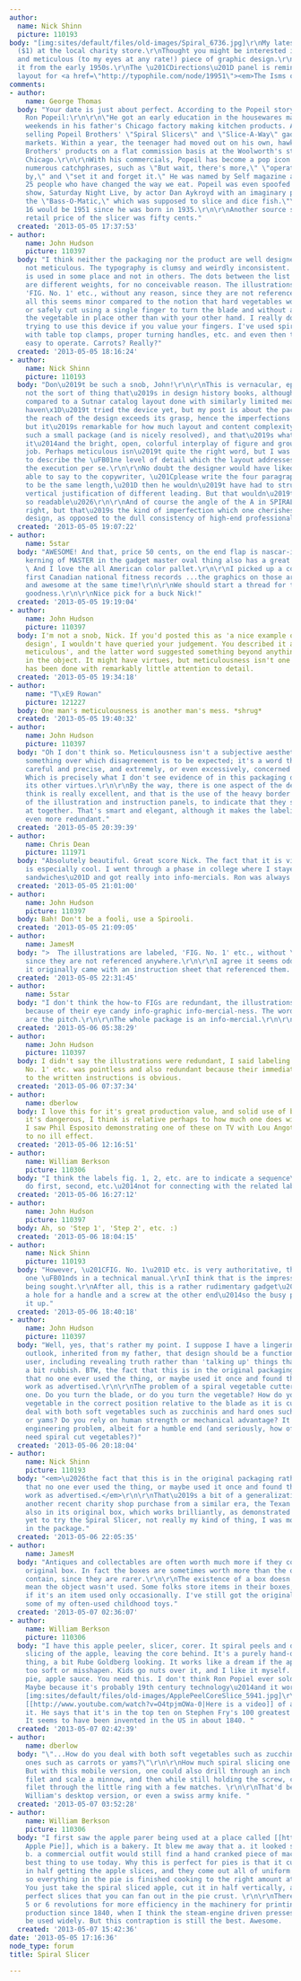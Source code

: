 ```yaml
---
author:
  name: Nick Shinn
  picture: 110193
body: "[img:sites/default/files/old-images/Spiral_6736.jpg]\r\nMy latest acquisition
  ($1) at the local charity store.\r\nThought you might be interested in this lovely
  and meticulous (to my eyes at any rate!) piece of graphic design.\r\nI would date
  it from the early 1950s.\r\nThe \u201CDirections\u201D panel is reminiscent of Lissitzky\u2019s
  layout for <a href=\"http://typophile.com/node/19951\"><em>The Isms of Art</em></a>.\r\n___\r\n\r\n[img:sites/default/files/old-images/Spiral_6408.png]\r\n\r\n\r\n\r\n"
comments:
- author:
    name: George Thomas
  body: "Your date is just about perfect. According to the Popeil story, this about
    Ron Popeil:\r\n\r\n\"He got an early education in the housewares market working
    weekends in his father's Chicago factory making kitchen products. At 16, Ron began
    selling Popeil Brothers' \"Spiral Slicers\" and \"Slice-A-Way\" gadgets in street
    markets. Within a year, the teenager had moved out on his own, hawking Popeil
    Brothers' products on a flat commission basis at the Woolworth's store in downtown
    Chicago.\r\n\r\nWith his commercials, Popeil has become a pop icon. He created
    numerous catchphrases, such as \"But wait, there's more,\" \"operators are standing
    by,\" and \"set it and forget it.\" He was named by Self magazine as one of the
    25 people who have changed the way we eat. Popeil was even spoofed on the television
    show, Saturday Night Live, by actor Dan Aykroyd with an imaginary product called
    the \"Bass-O-Matic,\" which was supposed to slice and dice fish.\"\r\n\r\nAge
    16 would be 1951 since he was born in 1935.\r\n\r\nAnother source says the original
    retail price of the slicer was fifty cents."
  created: '2013-05-05 17:37:53'
- author:
    name: John Hudson
    picture: 110397
  body: "I think neither the packaging nor the product are well designed, and certainly
    not meticulous. The typography is clumsy and weirdly inconsistent. Punctuation
    is used in some place and not in others. The dots between the list of vegetables
    are different weights, for no conceivable reason. The illustrations are labeled,
    'FIG. No. 1' etc., without any reason, since they are not referenced anywhere.\r\n\r\nBut
    all this seems minor compared to the notion that hard vegetables would be effectively
    or safely cut using a single finger to turn the blade and without any way to hold
    the vegetable in place other than with your other hand. I really don't recommend
    trying to use this device if you value your fingers. I've used spiral slicers
    with table top clamps, proper turning handles, etc. and even then they are seldom
    easy to operate. Carrots? Really?"
  created: '2013-05-05 18:16:24'
- author:
    name: Nick Shinn
    picture: 110193
  body: "Don\u2019t be such a snob, John!\r\n\r\nThis is vernacular, ephemeral design,
    not the sort of thing that\u2019s in design history books, although it could be
    compared to a Sutnar catalog layout done with similarly limited means.\r\n \r\nI
    haven\x1D\u2019t tried the device yet, but my post is about the package.\r\n\r\nSure,
    the reach of the design exceeds its grasp, hence the imperfections in execution,
    but it\u2019s remarkable for how much layout and content complexity went into
    such a small package (and is nicely resolved), and that\u2019s what I enjoy about
    it\u2014and the bright, open, colorful interplay of figure and ground in a two-color
    job. Perhaps meticulous isn\u2019t quite the right word, but I was attempting
    to describe the \uFB01ne level of detail which the layout addresses, more than
    the execution per se.\r\n\r\nNo doubt the designer would have liked to have been
    able to say to the copywriter, \u201Cplease write the four paragraphs of Directions
    to be the same length,\u201D then he wouldn\u2019t have had to struggle with the
    vertical justification of different leading. But that wouldn\u2019t have been
    so readable\u2026\r\n\r\nAnd of course the angle of the A in SPIRAL isn\u2019t
    right, but that\u2019s the kind of imperfection which one cherishes in such meat-and-potatoes
    design, as opposed to the dull consistency of high-end professional slickness."
  created: '2013-05-05 19:07:22'
- author:
    name: 5star
  body: "AWESOME! And that, price 50 cents, on the end flap is nascar-ish :)\r\n\r\nThe
    kerning of MASTER in the gadget master oval thing also has a great deal of charm.
    \ And I love the all American color pallet.\r\n\r\nI picked up a couple of the
    first Canadian national fitness records ...the graphics on those are hilarious
    and awesome at the same time!\r\n\r\nWe should start a thread for this kind of
    goodness.\r\n\r\nNice pick for a buck Nick!"
  created: '2013-05-05 19:19:04'
- author:
    name: John Hudson
    picture: 110397
  body: I'm not a snob, Nick. If you'd posted this as 'a nice example of vernacular
    design', I wouldn't have queried your judgement. You described it as 'lovely and
    meticulous', and the latter word suggested something beyond anything I could see
    in the object. It might have virtues, but meticulousness isn't one of them. It
    has been done with remarkably little attention to detail.
  created: '2013-05-05 19:34:18'
- author:
    name: "T\xE9 Rowan"
    picture: 121227
  body: One man's meticulousness is another man's mess. *shrug*
  created: '2013-05-05 19:40:32'
- author:
    name: John Hudson
    picture: 110397
  body: "Oh I don't think so. Meticulousness isn't a subjective aesthetic quality,
    something over which disagreement is to be expected; it's a word that means extremely
    careful and precise, and extremely, or even excessively, concerned with details.
    Which is precisely what I don't see evidence of in this packaging design, whatever
    its other virtues.\r\n\r\nBy the way, there is one aspect of the design that I
    think is really excellent, and that is the use of the heavy border on three sides
    of the illustration and instruction panels, to indicate that they should be looked
    at together. That's smart and elegant, although it makes the labeling of the illustrations
    even more redundant."
  created: '2013-05-05 20:39:39'
- author:
    name: Chris Dean
    picture: 111971
  body: "Absolutely beautiful. Great score Nick. The fact that it is vintage <a href=\"https://www.ronco.com/accessories/food-dehydrator.html\">Popeil</a>
    is especially cool. I went through a phase in college where I stayed up late \u201Ceating
    sandwiches\u201D and got really into info-mercials. Ron was always one of my favourites."
  created: '2013-05-05 21:01:00'
- author:
    name: John Hudson
    picture: 110397
  body: Bah! Don't be a fooli, use a Spirooli.
  created: '2013-05-05 21:09:05'
- author:
    name: JamesM
  body: ">  The illustrations are labeled, 'FIG. No. 1' etc., without \r\n> any reason,
    since they are not referenced anywhere.\r\n\r\nI agree it seems odd, but perhaps
    it originally came with an instruction sheet that referenced them.   "
  created: '2013-05-05 22:31:45'
- author:
    name: 5star
  body: "I don't think the how-to FIGs are redundant, the illustrations aren't redundant
    because of their eye candy info-graphic info-mercial-ness. The wordy descriptions
    are the pitch.\r\n\r\nThe whole package is an info-mercial.\r\n\r\n"
  created: '2013-05-06 05:38:29'
- author:
    name: John Hudson
    picture: 110397
  body: I didn't say the illustrations were redundant, I said labeling them as 'Fig.
    No. 1' etc. was pointless and also redundant because their immediate association
    to the written instructions is obvious.
  created: '2013-05-06 07:37:34'
- author:
    name: dberlow
  body: I love this for it's great production value, and solid use of brush. That
    it's dangerous, I think is relative perhaps to how much one does with their hands.
    I saw Phil Esposito demonstrating one of these on TV with Lou Angotti's finger
    to no ill effect.
  created: '2013-05-06 12:16:51'
- author:
    name: William Berkson
    picture: 110306
  body: "I think the labels fig. 1, 2, etc. are to indicate a sequence\u2014what to
    do first, second, etc.\u2014not for connecting with the related label."
  created: '2013-05-06 16:27:12'
- author:
    name: John Hudson
    picture: 110397
  body: Ah, so 'Step 1', 'Step 2', etc. :)
  created: '2013-05-06 18:04:15'
- author:
    name: Nick Shinn
    picture: 110193
  body: "However, \u201CFIG. No. 1\u201D etc. is very authoritative, the sort of thing
    one \uFB01nds in a technical manual.\r\nI think that is the impression of importance
    being sought.\r\nAfter all, this is a rather rudimentary gadget\u2014a blade with
    a hole for a handle and a screw at the other end\u2014so the busy packaging talks
    it up."
  created: '2013-05-06 18:40:18'
- author:
    name: John Hudson
    picture: 110397
  body: "Well, yes, that's rather my point. I suppose I have a lingering utopian modernist
    outlook, inherited from my father, that design should be a functional aid to the
    user, including revealing truth rather than 'talking up' things that are, frankly,
    a bit rubbish. BTW, the fact that this is in the original packaging rather suggests
    that no one ever used the thing, or maybe used it once and found that it didn't
    work as advertised.\r\n\r\nThe problem of a spiral vegetable cutter is an interesting
    one. Do you turn the blade, or do you turn the vegetable? How do you hold the
    vegetable in the correct position relative to the blade as it is cut? How do you
    deal with both soft vegetables such as zucchinis and hard ones such as carrots
    or yams? Do you rely on human strength or mechanical advantage? It's a significant
    engineering problem, albeit for a humble end (and seriously, how often does one
    need spiral cut vegetables?)"
  created: '2013-05-06 20:18:04'
- author:
    name: Nick Shinn
    picture: 110193
  body: "<em>\u2026the fact that this is in the original packaging rather suggests
    that no one ever used the thing, or maybe used it once and found that it didn't
    work as advertised.</em>\r\n\r\nThat\u2019s a bit of a generalization.\r\nHere\u2019s
    another recent charity shop purchase from a similar era, the Texan Nut Sheller,
    also in its original box, which works brilliantly, as demonstrated in this picture:\r\n[img:sites/default/files/old-images/a7b33e51436c263cc1b655ae53594737_3955.jpg]\r\nHave
    yet to try the Spiral Slicer, not really my kind of thing, I was more interested
    in the package."
  created: '2013-05-06 22:05:35'
- author:
    name: JamesM
  body: "Antiques and collectables are often worth much more if they come in their
    original box. In fact the boxes are sometimes worth more than the object they
    contain, since they are rarer.\r\n\r\nThe existence of a box doesn't necessarily
    mean the object wasn't used. Some folks store items in their boxes, especially
    if it's an item used only occasionally. I've still got the original boxes for
    some of my often-used childhood toys."
  created: '2013-05-07 02:36:07'
- author:
    name: William Berkson
    picture: 110306
  body: "I have this apple peeler, slicer, corer. It spiral peels and does a spiral
    slicing of the apple, leaving the core behind. It's a purely hand-driven, mechanical
    thing, a bit Rube Goldberg looking. It works like a dream if the apple is not
    too soft or misshapen. Kids go nuts over it, and I like it myself. \r\n\r\nApple
    pie, apple sauce. You need this. I don't think Ron Popiel ever sold it though.
    Maybe because it's probably 19th century technology\u2014and it works :) \r\n\r\n
    [img:sites/default/files/old-images/ApplePeelCoreSlice_5941.jpg]\r\n\r\nEdit:
    [[http://www.youtube.com/watch?v=O4tpjmOWa-0|Here is a video]] of a guy demonstrating
    it. He says that it's in the top ten on Stephen Fry's 100 greatest gadgets ever.
    It seems to have been invented in the US in about 1840. "
  created: '2013-05-07 02:42:39'
- author:
    name: dberlow
  body: "\"...How do you deal with both soft vegetables such as zucchinis and hard
    ones such as carrots or yams?\"\r\n\r\nHow much spiral slicing one needs, I dunno.
    But with this mobile version, one could also drill through an inch of ice, catch,
    filet and scale a minnow, and then while still holding the screw, cook the minnow
    filet through the little ring with a few matches. \r\n\r\nThat'd be hard with
    William's desktop version, or even a swiss army knife. "
  created: '2013-05-07 03:52:28'
- author:
    name: William Berkson
    picture: 110306
  body: "I first saw the apple parer being used at a place called [[http://www.momsapplepieco.com/|Mom's
    Apple Pie]], which is a bakery. It blew me away that a. it looked so cool, and
    b. a commercial outfit would still find a hand cranked piece of machinery the
    best thing to use today. Why this is perfect for pies is that it cuts your time
    in half getting the apple slices, and they come out all of uniform thickness,
    so everything in the pie is finished cooking to the right amount at the same time.
    You just take the spiral sliced apple, cut it in half vertically, and you have
    perfect slices that you can fan out in the pie crust. \r\n\r\nThere have been
    5 or 6 revolutions for more efficiency in the machinery for printing and font
    production since 1840, when I think the steam-engine driven presses started to
    be used widely. But this contraption is still the best. Awesome.    \r\n\r\n"
  created: '2013-05-07 15:42:36'
date: '2013-05-05 17:16:36'
node_type: forum
title: Spiral Slicer

---
```


